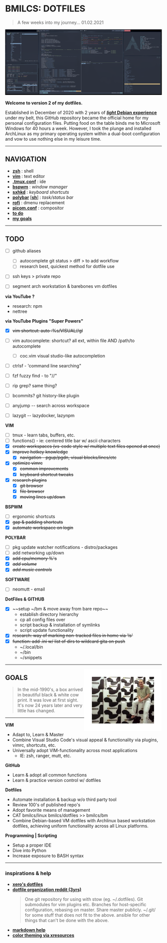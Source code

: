 # BMILCS: DOTFILES
> A few weeks into my journey... 01.02.2021

![desktop](asset/rice.png)
 
**Welcome to version 2 of my dotfiles.** 

Established in December of 2020 with 2 years of [***light* Debian experience**](https://github.com/bmilcs/linux) under my belt, this GitHub repository became the official home for my personal configuration files. Putting food on the table binds me to Microsoft Windows for 40 hours a week. However, I took the plunge and installed ArchLinux as my primary operating system within a dual-boot configuration and vow to use nothing else in my leisure time. 

---

## **NAVIGATION**
- [**zsh**](/zsh/.zsh) : shell
- [**vim**](/vim/.vim) : text editor
- [**.tmux.conf**](/tmux/.tmux.conf) : ide 
- [**bspwm**](/bspwm/.config/bspwm/bspwmrc) :  *window manager*
- [**sxhkd**](/sxhkd/.config/sxhkd/sxhkdrc) : *keyboard shortcuts*
- [**polybar**](/polybar/.config/polybar/bspwm.conf) [[**sh**]](/polybar/.config/polybar/bspwm.sh) : *task/status bar*
- [**rofi**](/rofi/.config/rofi/config.rasi) : dmenu replacement
- [**picom.conf**](/picom/.config/picom/config) : compositor
- [**to do**](#todo)
- [**my goals**](#goals)
---

<a name="todo"/>

## TODO


- [ ] github aliases
  - [ ] autocomplete git status > diff > to add workflow
  - [ ] research best, quickest method for dotfile use
- [ ] ssh keys > private repo
- [ ] segment arch workstation & barebones vm dotfiles


**via YouTube ?**

- research: npm
- nettree

**via YouTube Plugins "Super Powers"**

- [x] ~~vim shortcut: auto :%s/VISUAL//gI~~
- [ ] vim autocomplete: shortcut? all ext, within file AND /path/to autocomplete
  - [ ] coc.vim visual studio-like autocompletion
- [ ] ctrlsf - 'command line searching"
- [ ] fzf fuzzy find - to "//"
- [ ] rip grep? same thing?
- [ ] bcommits? git history-like plugin
- [ ] anyjump -- search across workspace
- [ ] lazygit -- lazydocker, lazynpm


**VIM**
  - [ ] tmux - learn tabs, buffers, etc.
  - [ ] functions() - ie: centered title bar w/ ascii characters
  - [x] ~~create workspaces (vs-code style w/ multiple text files opened at once)~~
  - [x] ~~improve hotkey knowledge~~
    - [x] ~~navigation - pgup/pgdn, visual blocks/lines/etc~~
  - [x] ~~optimize vimrc~~
    - [x] ~~common improvements~~
    - [x] ~~keyboard shortcut tweaks~~
  - [x] ~~research plugins~~
    - [x] ~~git browser~~
    - [x] ~~file browser~~
    - [x] ~~moving lines up/down~~ 

**BSPWM**
  - [ ] ergonomic shortcuts
  - [x] ~~gap & padding shortcuts~~
  - [x] ~~automate workspace on login~~

**POLYBAR**
  - [ ] pkg update watcher notifications - distro/packages
  - [ ] add networking up/down
  - [x] ~~add cpu/memory %'s~~
  - [x] ~~*add volume*~~
  - [x] ~~*add music controls*~~

**SOFTWARE**
- [ ] neomutt - email

**DotFiles & GITHUB**
  - [x] ~~setup ~/bm & move away from bare repo~~
      - establish directory hierarchy
      - cp all config files over
      - script backup & installation of symlinks
      - script update functionality
  - [x] ~~research: way of marking non-tracked files in home via 'ls'~~
  - [x] ~~function: add .ini w/ list of dirs to wildcard gita on push~~
    - ~/.local/bin
    - ~/bin
    - ~/snippets
---

<a name="goals"/>
<img align="right" src="asset/gw.jpeg" width=200 style="border: 25px solid white">

## GOALS

> In the mid-1990's, a box arrived in beautiful black & white cow print. It was love at first sight. It's now 24 years later and very little has changed. 

---

**VIM**
- Adapt to, Learn & Master 
- Combine Visual Studio Code's visual appeal & functionality via plugins, vimrc, shortcuts, etc.
- Universally adopt VIM-functionality across most applications
  - IE: zsh, ranger, mutt, etc.

**GitHub**
 - Learn & adopt all common functions
 - Learn & practice version control w/ dotfiles

 **Dotfiles**
 - Automate installation & backup w/o third party tool
 - Review 100's of published repo's
 - Adopt favorite means of management
 - CAT bmilcs/linux bmilcs/dotfiles >> bmilcs/bm
  - Combine Debian-based VM dotfiles with Archlinux based workstation dotfiles, achieving uniform functionality across all Linux platforms.

**Programming | Scripting**
 - Setup a proper IDE 
 - Dive into Python
 - Increase exposure to BASH syntax

---


### inspirations & help

- [**xero's dotfiles**](https://github.com/xero/dotfiles)
- [**dotfile organization reddit (3yrs)**](https://www.reddit.com/r/linux/comments/61dbym/managing_dotfiles_a_survey/) 
  > One git repository for using with stow (eg. ~/.dotfiles). Git submodules for vim plugins etc. Branches for host-specific configuration, rebasing on master. Share master publicly.
  > ~/.git/ for some stuff that does not fit to the above.
  > ansible for other things that can't be done with the above.
- [**markdown help**](https://guides.github.com/features/mastering-markdown/)
- [**color theming via xresources**](https://www.reddit.com/r/unixporn/comments/8giij5/guide_defining_program_colors_through_xresources/)


